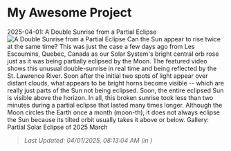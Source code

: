 # My Awesome Project

<!-- APOD Start -->
2025-04-01: A Double Sunrise from a Partial Eclipse
![A Double Sunrise from a Partial Eclipse](https://www.youtube.com/embed/oTkbHJsqCZM?rel=0)
Can the Sun appear to rise twice at the same time? This was just the case a few days ago from Les Escoumins, Quebec, Canada as our Solar System's bright central orb rose just as it was being partially eclipsed by the Moon. The featured video shows this unusual double-sunrise in real time and being reflected by the St. Lawrence River. Soon after the initial two spots of light appear over distant clouds, what appears to be bright horns become visible -- which are really just parts of the Sun not being eclipsed. Soon, the entire eclipsed Sun is visible above the horizon.  In all, this broken sunrise took less than two minutes during a partial eclipse that lasted many times longer.   Although the Moon circles the Earth once a month (moon-th), it does not always eclipse the Sun because its tilted orbit usually takes it above or below.    Gallery: Partial Solar Eclipse of 2025 March
> _Last Updated: 04/01/2025, 08:13:04 AM (in )_
<!-- APOD End -->
